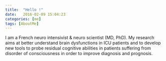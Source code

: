 ```yaml
---
title:  "Hello !"
date:   2016-02-09 15:04:23
categories: [me]
tags: [AboutMe]
---
```

I am a French neuro intensivist & neuro scientist (MD, PhD).
My research aims at better understand brain dysfunctions in ICU patients and to develop new tools to probe residual cognitive abilities in patients suffering from disorder of consciousness in order to improve diagnosis and prognosis.
